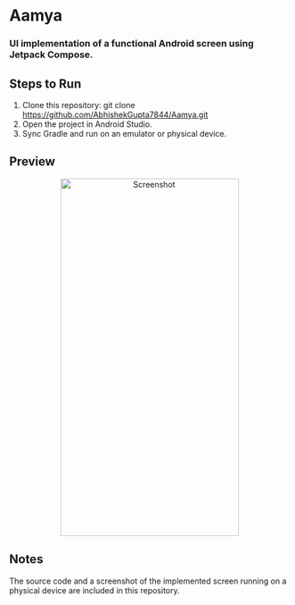 # Aamya
### UI implementation of a functional Android screen using Jetpack Compose.

## Steps to Run
1. Clone this repository:
   git clone https://github.com/AbhishekGupta7844/Aamya.git
2. Open the project in Android Studio.
3. Sync Gradle and run on an emulator or physical device.

## Preview
<p align="center">
<img width="320" height="640" alt="Screenshot" class="center" src="https://github.com/user-attachments/assets/02dd7a48-b559-4bf7-9e5a-1e107921d20d" />
</p>

## Notes
The source code and a screenshot of the implemented screen running on a physical device are included in this repository.
